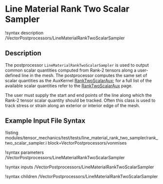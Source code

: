 # Line Material Rank Two Scalar Sampler
!syntax description /VectorPostprocessors/LineMaterialRankTwoScalarSampler

## Description
The postprocessor `LineMaterialRankTwoScalarSampler` is used to output common scalar quantities computed from Rank-2 tensors along a user-defined line in the mesh.
The postprocessor computes the same set of scalar quantities as the AuxKernel [RankTwoScalarAux](/AuxKernels/tensor_mechanics/RankTwoScalarAux.md); for a full list of the available scalar quantities refer to the [RankTwoScalarAux](/AuxKernels/tensor_mechanics/RankTwoScalarAux.md) page.

The user must supply the start and end points of the line along which the Rank-2 tensor scalar quantity should be tracked.
Often this class is used to track stress or strain along an exterior or interior edge of the mesh.

## Example Input File Syntax
!listing modules/tensor_mechanics/test/tests/line_material_rank_two_sampler/rank_two_scalar_sampler.i block=VectorPostprocessors/vonmises

!syntax parameters /VectorPostprocessors/LineMaterialRankTwoScalarSampler

!syntax inputs /VectorPostprocessors/LineMaterialRankTwoScalarSampler

!syntax children /VectorPostprocessors/LineMaterialRankTwoScalarSampler
